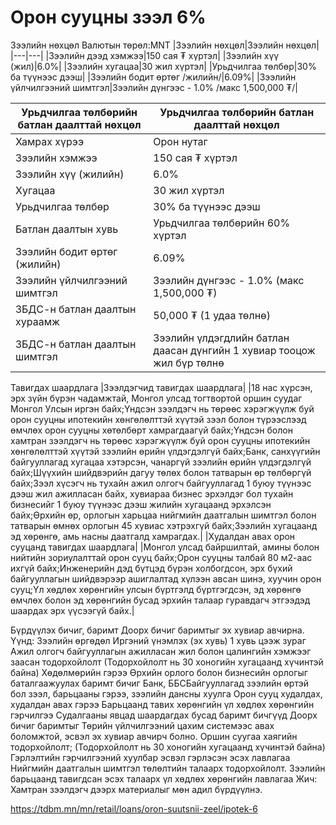 # Орон сууцны зээл 6%
Зээлийн нөхцөл
Валютын төрөл:MNT
|Зээлийн нөхцөл|Зээлийн нөхцөл|
|---|---|
|Зээлийн дээд хэмжээ|150 сая ₮ хүртэл|
|Зээлийн хүү (жил)|6.0%|
|Зээлийн хугацаа|30 жил хүртэл|
|Урьдчилгаа төлбөр|30% ба түүнээс дээш|
|Зээлийн бодит өртөг /жилийн/|6.09%|
|Зээлийн үйлчилгээний шимтгэл|Зээлийн дүнгээс - 1.0% /макс 1,500,000 ₮/|

|Урьдчилгаа төлбөрийн батлан даалттай нөхцөл|Урьдчилгаа төлбөрийн батлан даалттай нөхцөл|
|---|---|
|Хамрах хүрээ|Орон нутаг|
|Зээлийн хэмжээ|150 сая ₮ хүртэл|
|Зээлийн хүү (жилийн)|6.0%|
|Хугацаа|30 жил хүртэл|
|Урьдчилгаа төлбөр|30% ба түүнээс дээш|
|Батлан даалтын хувь|Урьдчилгаа төлбөрийн 60% хүртэл|
|Зээлийн бодит өртөг (жилийн)|6.09%|
|Зээлийн үйлчилгээний шимтгэл|Зээлийн дүнгээс - 1.0% (макс 1,500,000 ₮)|
|ЗБДС-н батлан даалтын хураамж|50,000 ₮ (1 удаа төлнө)|
|ЗБДС-н батлан даалтын шимтгэл|Зээлийн үлдэгдлийн батлан даасан дүнгийн 1 хувиар тооцож жил бүр төлнө|

Тавигдах шаардлага
|Зээлдэгчид тавигдах шаардлага|
|18 нас хүрсэн, эрх зүйн бүрэн чадамжтай, Монгол улсад тогтвортой оршин суудаг Монгол Улсын иргэн байх;Үндсэн зээлдэгч нь төрөөс хэрэгжүүлж буй орон сууцны ипотекийн хөнгөлөлттэй хүүтэй зээл болон түрээслээд өмчлөх орон сууцны хөтөлбөрт хамрагдаагүй байх;Үндсэн болон хамтран зээлдэгч нь төрөөс хэрэгжүүлж буй орон сууцны ипотекийн хөнгөлөлттэй хүүтэй зээлийн өрийн үлдэгдэлгүй байх;Банк, санхүүгийн байгууллагад хугацаа хэтэрсэн, чанаргүй зээлийн өрийн үлдэгдэлгүй байх;Шүүхийн шийдвэрийн дагуу төлөх болон татварын өр төлбөргүй байх;Зээл хүсэгч нь тухайн ажил олгогч байгууллагад 1 буюу түүнээс дээш жил ажилласан байх, хувиараа бизнес эрхэлдэг бол тухайн бизнесийг 1 буюу түүнээс дээш жилийн хугацаанд эрхэлсэн байх;Өрхийн өр, орлогын харьцаа нийгмийн даатгалын шимтгэл болон татварын өмнөх орлогын 45 хувиас хэтрэхгүй байх;Зээлийн хугацаанд эд хөрөнгө, амь насны даатгалд хамрагдах.|
|Худалдан авах орон сууцанд тавигдах шаардлага|
|Монгол улсад байршилтай, амины болон нийтийн зориулалттай орон сууц байх;Орон сууцны талбай 80 м2-аас ихгүй байх;Инженерийн дэд бүтцэд бүрэн холбогдсон, эрх бүхий байгууллагын шийдвэрээр ашиглалтад хүлээн авсан шинэ, хуучин орон сууц;Үл хөдлөх хөрөнгийн улсын бүртгэлд бүртгэгдсэн, эд хөрөнгө өмчлөх болон эд хөрөнгийн бусад эрхийн талаар гуравдагч этгээдэд шаардах эрх үүсээгүй байх.|

Бүрдүүлэх бичиг, баримт
Доорх бичиг баримтыг эх хувиар авчирна. Үүнд:
Зээлийн өргөдөл
Иргэний үнэмлэх (эх хувь)
1 хувь цээж зураг
Ажил олгогч байгууллагын ажилласан жил болон цалингийн хэмжээг заасан тодорхойлолт (Тодорхойлолт нь 30 хоногийн хугацаанд хүчинтэй байна)
Хөдөлмөрийн гэрээ
Өрхийн орлого болон бизнесийн орлогыг баталгаажуулах баримт бичиг
Банк, ББСБайгууллагад зээлийн өртэй бол зээл, барьцааны гэрээ, зээлийн дансны хуулга
Орон сууц худалдах, худалдан авах гэрээ
Барьцаанд тавих хөрөнгийн үл хөдлөх хөрөнгийн гэрчилгээ
Судалгааны явцад шаардагдах бусад баримт бичгүүд
Доорх бичиг баримтыг Төрийн үйлчилгээний цахим системээс авах боломжтой, эсвэл эх хувиар авчирч болно.
Оршин суугаа хаягийн тодорхойлолт; (Тодорхойлолт нь 30 хоногийн хугацаанд хүчинтэй байна)
Гэрлэлтийн гэрчилгээний хуулбар эсвэл гэрлэсэн эсэх лавлагаа
Нийгмийн даатгалын шимтгэл төлөлтийн талаарх тодорхойлолт.
Зээлийн барьцаанд тавигдсан эсэх талаарх үл хөдлөх хөрөнгийн лавлагаа
Жич: Хамтран зээлдэгч дээрх материалыг мөн адил бүрдүүлнэ.

https://tdbm.mn/mn/retail/loans/oron-suutsnii-zeel/ipotek-6